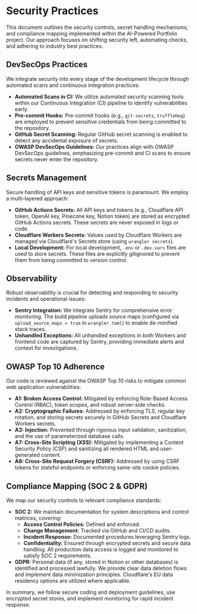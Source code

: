 # Security Practices

This document outlines the security controls, secret handling mechanisms, and compliance mapping implemented within the AI-Powered Portfolio project. Our approach focuses on shifting security left, automating checks, and adhering to industry best practices.

## DevSecOps Practices

We integrate security into every stage of the development lifecycle through automated scans and continuous integration practices:

*   **Automated Scans in CI:** We utilize automated security scanning tools within our Continuous Integration (CI) pipeline to identify vulnerabilities early.
*   **Pre-commit Hooks:** Pre-commit hooks (e.g., `git-secrets`, `truffleHog`) are employed to prevent sensitive credentials from being committed to the repository.
*   **GitHub Secret Scanning:** Regular GitHub secret scanning is enabled to detect any accidental exposure of secrets.
*   **OWASP DevSecOps Guidelines:** Our practices align with OWASP DevSecOps guidelines, emphasizing pre-commit and CI scans to ensure secrets never enter the repository.

## Secrets Management

Secure handling of API keys and sensitive tokens is paramount. We employ a multi-layered approach:

*   **GitHub Actions Secrets:** All API keys and tokens (e.g., Cloudflare API token, OpenAI key, Pinecone key, Notion token) are stored as encrypted GitHub Actions secrets. These secrets are never exposed in logs or code.
*   **Cloudflare Workers Secrets:** Values used by Cloudflare Workers are managed via Cloudflare's Secrets store (using `wrangler secrets`).
*   **Local Development:** For local development, `.env` or `.dev.vars` files are used to store secrets. These files are explicitly gitignored to prevent them from being committed to version control.

## Observability

Robust observability is crucial for detecting and responding to security incidents and operational issues:

*   **Sentry Integration:** We integrate Sentry for comprehensive error monitoring. The build pipeline uploads source maps (configured via `upload_source_maps = true` in `wrangler.toml`) to enable de-minified stack traces.
*   **Unhandled Exceptions:** All unhandled exceptions in both Workers and frontend code are captured by Sentry, providing immediate alerts and context for investigations.

## OWASP Top 10 Adherence

Our code is reviewed against the OWASP Top 10 risks to mitigate common web application vulnerabilities:

*   **A1: Broken Access Control:** Mitigated by enforcing Role-Based Access Control (RBAC), token scopes, and robust server-side checks.
*   **A2: Cryptographic Failures:** Addressed by enforcing TLS, regular key rotation, and storing secrets securely in GitHub Secrets and Cloudflare Workers secrets.
*   **A3: Injection:** Prevented through rigorous input validation, sanitization, and the use of parameterized database calls.
*   **A7: Cross-Site Scripting (XSS):** Mitigated by implementing a Content Security Policy (CSP) and sanitizing all rendered HTML and user-generated content.
*   **A8: Cross-Site Request Forgery (CSRF):** Addressed by using CSRF tokens for stateful endpoints or enforcing same-site cookie policies.

## Compliance Mapping (SOC 2 & GDPR)

We map our security controls to relevant compliance standards:

*   **SOC 2:** We maintain documentation for system descriptions and control matrices, covering:
    *   **Access Control Policies:** Defined and enforced.
    *   **Change Management:** Tracked via GitHub and CI/CD audits.
    *   **Incident Response:** Documented procedures leveraging Sentry logs.
    *   **Confidentiality:** Ensured through encrypted secrets and secure data handling.
    All production data access is logged and monitored to satisfy SOC 2 requirements.
*   **GDPR:** Personal data (if any, stored in Notion or other databases) is identified and processed lawfully. We provide clear data deletion flows and implement data minimization principles. Cloudflare's EU data residency options are utilized where applicable.

In summary, we follow secure coding and deployment guidelines, use encrypted secret stores, and implement monitoring for rapid incident response.